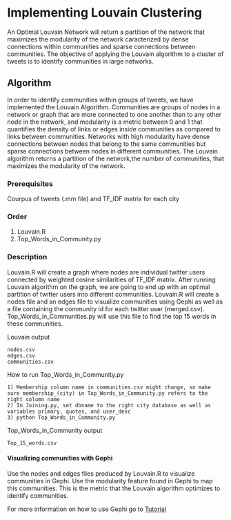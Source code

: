 # Implementing Louvain Clustering

An Optimal Louvain Network will return a partition of the network that maximizes the modularity of the network caracterized
by dense connections within communities and sparse connections between communities. The objective of applying 
the Louvain algorithm to a cluster of tweets is to identify communities in large networks.  

## Algorithm

In order to identify communities within groups of tweets, we have implemented the Louvain Algorithm.
Communities are groups of nodes in a network or graph that are more connected to one another than to any other node in the network, and modularity is a metric between 0 and 1 that quantifies the density of links or edges inside communities as compared to links between communities.  Networks with high modularity have dense connections between nodes that belong to the same communities but sparse connections between nodes in different communities. The Louvain algorithm returns a partition of the network,the number of communities, that maximizes the modularity of the network.

### Prerequisites

Courpus of tweets (.mm file) and TF_IDF matrix for each city 


### Order

1. Louvain.R
2. Top_Words_in_Community.py

### Description 

Louvain.R will create a graph where nodes are individual twitter users connected by weighted cosine similarities of TF_IDF matrix. After running Louvain algorithm on the graph, we are going to end up 
with an optimal partition of twitter users into different communities. Louvain.R will create a nodes file and an edges file to visualize communities using Gephi as well as a file containing the community id for each twitter user (merged.csv). Top_Words_in_Communities.py will use this file to find the top 15 words in these communities. 

Louvain output
```
nodes.csv
edges.csv
communities.csv
```

How to run Top_Words_in_Community.py

```
1) Membership column name in communities.csv might change, so make sure membership_(city) in Top_Words_in_Community.py refers to the right column name
2) In Joining.py, set dbname to the right city database as well as variables primary, quotes, and user_desc 
3) python Top_Words_in_Community.py

```
Top_Words_in_Community output
```
Top_15_words.csv
```


#### Visualizing communities with Gephi

Use the nodes and edges files produced by Louvain.R to visualize communities in Gephi. Use the modularity feature found in Gephi to map this communities. This is the metric that the Louvain algorithm optimizes to identify communities. 

For more information on how to use Gephi go to [Tutorial](https://gephi.org/users/)


